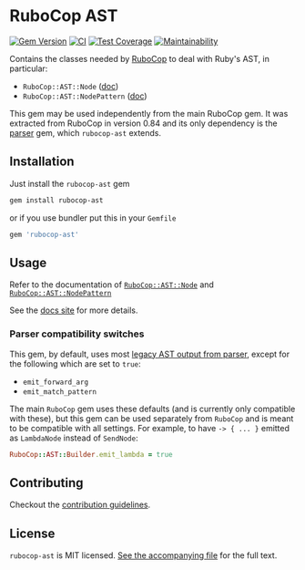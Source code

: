 # RuboCop AST

[![Gem Version](https://badge.fury.io/rb/rubocop-ast.svg)](https://badge.fury.io/rb/rubocop-ast)
[![CI](https://github.com/rubocop/rubocop-ast/workflows/CI/badge.svg)](https://github.com/rubocop/rubocop-ast/actions?query=workflow%3ACI)
[![Test Coverage](https://api.codeclimate.com/v1/badges/a29666e6373bc41bc0a9/test_coverage)](https://codeclimate.com/github/rubocop/rubocop-ast/test_coverage)
[![Maintainability](https://api.codeclimate.com/v1/badges/a29666e6373bc41bc0a9/maintainability)](https://codeclimate.com/github/rubocop/rubocop-ast/maintainability)

Contains the classes needed by [RuboCop](https://github.com/rubocop/rubocop) to deal with Ruby's AST, in particular:

* `RuboCop::AST::Node` ([doc](docs/modules/ROOT/pages/node_types.adoc))
* `RuboCop::AST::NodePattern` ([doc](docs/modules/ROOT/pages/node_pattern.adoc))

This gem may be used independently from the main RuboCop gem. It was extracted from RuboCop in version 0.84 and its only
dependency is the [parser](https://github.com/whitequark/parser) gem, which `rubocop-ast` extends.

## Installation

Just install the `rubocop-ast` gem

```sh
gem install rubocop-ast
```

or if you use bundler put this in your `Gemfile`

```ruby
gem 'rubocop-ast'
```

## Usage

Refer to the documentation of [`RuboCop::AST::Node`](docs/modules/ROOT/pages/node_types.adoc) and [`RuboCop::AST::NodePattern`](docs/modules/ROOT/pages/node_pattern.adoc)

See the [docs site](https://docs.rubocop.org/rubocop-ast) for more details.

### Parser compatibility switches

This gem, by default, uses most [legacy AST output from parser](https://github.com/whitequark/parser/#usage), except for the following which are set to `true`:
* `emit_forward_arg`
* `emit_match_pattern`

The main `RuboCop` gem uses these defaults (and is currently only compatible with these), but this gem can be used separately from `RuboCop` and is meant to be compatible with all settings. For example, to have `-> { ... }` emitted
as `LambdaNode` instead of `SendNode`:

```ruby
RuboCop::AST::Builder.emit_lambda = true
```

## Contributing

Checkout the [contribution guidelines](CONTRIBUTING.md).

## License

`rubocop-ast` is MIT licensed. [See the accompanying file](LICENSE.txt) for
the full text.
